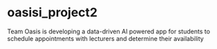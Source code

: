 # oasisi_project2
Team Oasis is developing a data-driven AI powered app for students to schedule appointments with lecturers and determine their availability

